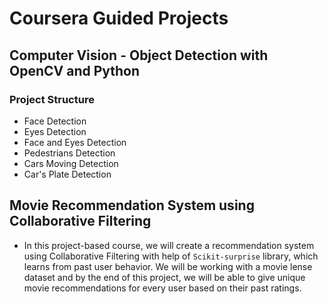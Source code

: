 # **Coursera Guided Projects**

## Computer Vision - Object Detection with OpenCV and Python

### **Project Structure**
- Face Detection
- Eyes Detection
- Face and Eyes Detection
- Pedestrians Detection
- Cars Moving Detection
- Car's Plate Detection

## Movie Recommendation System using Collaborative Filtering
- In this project-based course, we will create a recommendation system using Collaborative Filtering with help of `Scikit-surprise` library, which learns from past user behavior. We will be working with a movie lense dataset and by the end of this project, we will be able to give unique movie recommendations for every user based on their past ratings.

